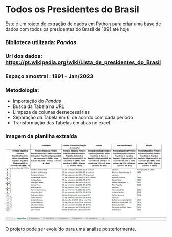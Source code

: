 # Todos os Presidentes do Brasil
Este é um rojeto de extração de dados em Python para criar uma base de dados com todos os presidentes do Brasil de 1891 até hoje.

### **Biblioteca utilizada**: *Pandas*<br/>

### **Url dos dados**: <https://pt.wikipedia.org/wiki/Lista_de_presidentes_do_Brasil> <br/>

### Espaço amostral : 1891 - Jan/2023

### Metodologia:
* Importação do *Pandas*
* Busca da Tabela na URL
* Limpeza de colunas desnecessárias
* Separação da Tabela em 6, de acordo com cada período
* Transformação das Tabelas em abas no excel

### Imagem da planilha extraída
<p align="center">
<img width="1280" src = "Planilha_gerada_dos_presidentes.png">
</p>


O projeto pode ser evoluído para uma análise posteriormente.